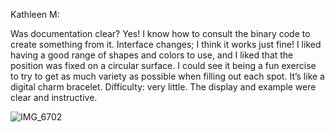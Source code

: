 Kathleen M:

Was documentation clear? Yes! I know how to consult the binary code to create something from it. Interface changes; I think it works just fine! I liked having a good range of shapes and colors to use, and I liked that the position was fixed on a circular surface. I could see it being a fun exercise to try to get as much variety as possible when filling out each spot. It’s like a digital charm bracelet. Difficulty: very little. The display and example were clear and instructive.

![IMG_6702](https://github.com/user-attachments/assets/c02cef1b-7abb-434d-b805-1c78ce831140)
